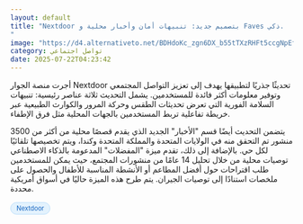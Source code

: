```yaml
---
layout: default
title: "Nextdoor بتصميم جديد: تنبيهات أمان وأخبار محلية و Faves ذكي.
"
image: "https://d4.alternativeto.net/BDHdoKc_zgn6DX_b55tTXzRHFt5ccgNpEf0OOsb4jxI/rs:fill:1520:760:0/g:ce:0:0/YWJzOi8vZGlzdC9jb250ZW50LzE3NTMxNTg1NjEyMzgucG5n.png"
category: تواصل اجتماعي
date: 2025-07-22T04:23:42
---
```


أجرت منصة الجوار Nextdoor تحديثًا جذريًا لتطبيقها يهدف إلى تعزيز التواصل المجتمعي وتوفير معلومات أكثر فائدة للمستخدمين. يشمل التحديث ثلاثة عناصر رئيسية: تنبيهات السلامة الفورية التي تعرض تحديثات الطقس وحركة المرور والكوارث الطبيعية عبر خريطة تفاعلية تربط المستخدمين بالجهات المحلية مثل فرق الإطفاء.

يتضمن التحديث أيضًا قسم "الأخبار" الجديد الذي يقدم قصصًا محلية من أكثر من 3500 منشور تم التحقق منه في الولايات المتحدة والمملكة المتحدة وكندا، ويتم تخصيصها تلقائيًا لكل حي. بالإضافة إلى ذلك، تقدم ميزة "المفضلات" المدعومة بالذكاء الاصطناعي توصيات محلية من خلال تحليل 14 عامًا من منشورات المجتمع، حيث يمكن للمستخدمين طلب اقتراحات حول أفضل المطاعم أو الأنشطة المناسبة للأطفال والحصول على ملخصات استنادًا إلى توصيات الجيران. يتم طرح هذه الميزة حاليًا في أسواق أمريكية محددة.

<div style="margin-top:2px; margin-bottom:2px;"><a href="https://bidjadraft.github.io/?query=Nextdoor" style="background:#e3f2fd; color:#1565c0; font-size:80%; border-radius:12px; padding:3px 10px; margin:2px 4px 2px 0; display:inline-block; border:1px solid #bbdefb; text-decoration:none;">Nextdoor</a></div><br><br>
